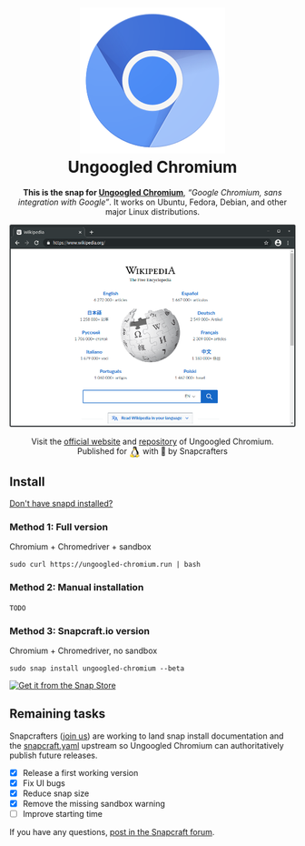 <h1 align="center">
  <img src="./docs/images/chromium.png" alt="Ungoogled Chromium">
  <br />
  Ungoogled Chromium
</h1>

<p align="center"><b>This is the snap for <a href="https://ungoogled-software.github.io/">Ungoogled Chromium</a></b>, <i>“Google Chromium, sans integration with Google”</i>. It works on Ubuntu, Fedora, Debian, and other major Linux
distributions.</p>

<!-- Uncomment and modify this when you are provided a build status badge
<p align="center">
<a href="https://build.snapcraft.io/user/snapcrafters/fork-and-rename-me"><img src="https://build.snapcraft.io/badge/snapcrafters/fork-and-rename-me.svg" alt="Snap Status"></a>
</p>
-->

![ungoogled-chromium](./docs/images/screenshots/screenshot_wikipedia.png?raw=true "ungoogled-chromium")

<p align="center">Visit the <a href="https://ungoogled-software.github.io/">official website</a> and <a href="https://github.com/Eloston/ungoogled-chromium">repository</a> of Ungoogled Chromium.<br>
Published for <img src="https://raw.githubusercontent.com/anythingcodes/slack-emoji-for-techies/gh-pages/emoji/tux.png" align="top" width="20" /> with 💝 by Snapcrafters</p>

## Install

[Don't have snapd installed?](https://snapcraft.io/docs/core/install)

### Method 1: Full version
Chromium + Chromedriver + sandbox
```Shell
sudo curl https://ungoogled-chromium.run | bash
```
### Method 2: Manual installation
`TODO`

### Method 3: Snapcraft.io version
Chromium + Chromedriver, no sandbox
```Shell
sudo snap install ungoogled-chromium --beta
```

[![Get it from the Snap Store](https://snapcraft.io/static/images/badges/en/snap-store-black.svg)](https://snapcraft.io/ungoogled-chromium)


## Remaining tasks
<!-- Uncomment and modify this when you have a screenshot
![my-snap-name](screenshot.png?raw=true "my-snap-name")
-->

Snapcrafters ([join us](https://forum.snapcraft.io/t/join-snapcrafters/1325)) 
are working to land snap install documentation and
the [snapcraft.yaml](https://github.com/joffreybvn/ungoogled-chromium-snapcraft/blob/master/snap/snapcraft.yaml)
upstream so Ungoogled Chromium can authoritatively publish future releases.

  - [x] Release a first working version
  - [x] Fix UI bugs
  - [x] Reduce snap size  
  - [x] Remove the missing sandbox warning
  - [ ] Improve starting time

If you have any questions, [post in the Snapcraft forum](https://forum.snapcraft.io).

<!--
## The Snapcrafters

| [![Your Name](https://secure.gravatar.com/avatar/ef52a68ca237bd9268b7ea938c4918b4/?s=128)](https://github.com/yourname/) |
| :---: |
| [Joffrey Bienvenu](https://github.com/joffreybvn/)
-->
<!-- Uncomment and modify this when you have upstream contacts
## Upstream

| [![Upstream Name](https://gravatar.com/avatar/bc0bced65e963eb5c3a16cab8b004431?s=128)](https://github.com/joffreybvn) |
| :---: |
| [Upstream Name](https://github.com/upstreamname) |
-->
